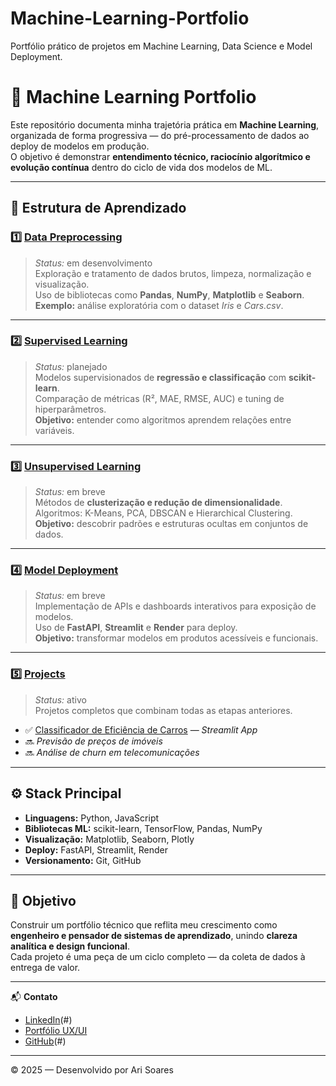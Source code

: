 # Machine-Learning-Portfolio
Portfólio prático de projetos em Machine Learning, Data Science e Model Deployment.

# 🧠 Machine Learning Portfolio

Este repositório documenta minha trajetória prática em **Machine Learning**, organizada de forma progressiva — do pré-processamento de dados ao deploy de modelos em produção.  
O objetivo é demonstrar **entendimento técnico, raciocínio algorítmico e evolução contínua** dentro do ciclo de vida dos modelos de ML.

---

## 📂 Estrutura de Aprendizado

### 1️⃣ [Data Preprocessing](#)
> *Status:* em desenvolvimento  
Exploração e tratamento de dados brutos, limpeza, normalização e visualização.  
Uso de bibliotecas como **Pandas**, **NumPy**, **Matplotlib** e **Seaborn**.  
**Exemplo:** análise exploratória com o dataset *Iris* e *Cars.csv*.

---

### 2️⃣ [Supervised Learning](#)
> *Status:* planejado  
Modelos supervisionados de **regressão e classificação** com **scikit-learn**.  
Comparação de métricas (R², MAE, RMSE, AUC) e tuning de hiperparâmetros.  
**Objetivo:** entender como algoritmos aprendem relações entre variáveis.

---

### 3️⃣ [Unsupervised Learning](#)
> *Status:* em breve  
Métodos de **clusterização e redução de dimensionalidade**.  
Algoritmos: K-Means, PCA, DBSCAN e Hierarchical Clustering.  
**Objetivo:** descobrir padrões e estruturas ocultas em conjuntos de dados.

---

### 4️⃣ [Model Deployment](#)
> *Status:* em breve  
Implementação de APIs e dashboards interativos para exposição de modelos.  
Uso de **FastAPI**, **Streamlit** e **Render** para deploy.  
**Objetivo:** transformar modelos em produtos acessíveis e funcionais.

---

### 5️⃣ [Projects](#)
> *Status:* ativo  
Projetos completos que combinam todas as etapas anteriores.  
- ✅ [Classificador de Eficiência de Carros](#) — *Streamlit App*  
- 🔜 *Previsão de preços de imóveis*  
- 🔜 *Análise de churn em telecomunicações*  

---

## ⚙️ Stack Principal
- **Linguagens:** Python, JavaScript  
- **Bibliotecas ML:** scikit-learn, TensorFlow, Pandas, NumPy  
- **Visualização:** Matplotlib, Seaborn, Plotly  
- **Deploy:** FastAPI, Streamlit, Render  
- **Versionamento:** Git, GitHub  

---

## 🎯 Objetivo
Construir um portfólio técnico que reflita meu crescimento como **engenheiro e pensador de sistemas de aprendizado**, unindo **clareza analítica e design funcional**.  
Cada projeto é uma peça de um ciclo completo — da coleta de dados à entrega de valor.

---

📬 **Contato**
- [LinkedIn](https://www.linkedin.com/in/ari-soares)(#)  
- [Portfólio UX/UI](#)  
- [GitHub](https://github.com/soares-ari)(#)

---
© 2025 — Desenvolvido por Ari Soares


